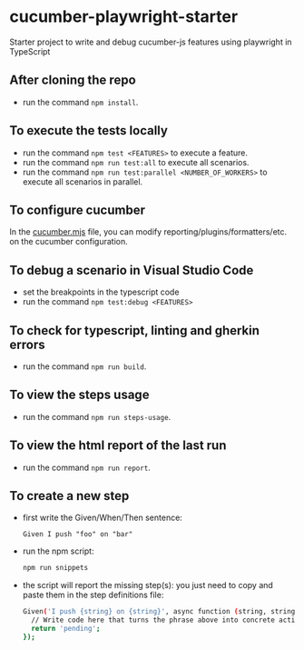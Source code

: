 # cucumber-playwright-starter

Starter project to write and debug cucumber-js features using playwright in TypeScript

## After cloning the repo

- run the command `npm install`.

## To execute the tests locally

- run the command `npm test <FEATURES>` to execute a feature.
- run the command `npm run test:all` to execute all scenarios.
- run the command `npm run test:parallel <NUMBER_OF_WORKERS>` to execute all scenarios in parallel.

## To configure cucumber

In the [cucumber.mjs](cucumber.mjs) file, you can modify reporting/plugins/formatters/etc. on the cucumber configuration.

## To debug a scenario in Visual Studio Code

- set the breakpoints in the typescript code
- run the command `npm test:debug <FEATURES>`

## To check for typescript, linting and gherkin errors

- run the command `npm run build`.

## To view the steps usage

- run the command `npm run steps-usage`.

## To view the html report of the last run

- run the command `npm run report`.

## To create a new step

- first write the Given/When/Then sentence:

  ```gherkin
  Given I push "foo" on "bar"
  ```

- run the npm script:

  ```sh
  npm run snippets
  ```

- the script will report the missing step(s): you just need to copy and paste them in the step definitions file:

  ```sh
  Given('I push {string} on {string}', async function (string, string2) {
    // Write code here that turns the phrase above into concrete actions
    return 'pending';
  });
  ```
